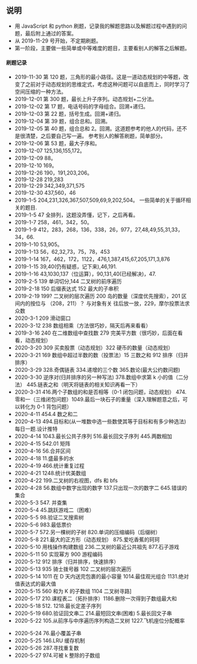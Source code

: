 ## 说明

- 用 JavaScript 和 python 刷题，记录我的解题思路以及解题过程中遇到的问题，最后附上通过的答案。
- 从 2019-11-29 号开始，不定期刷题。
- 第一阶段，主要做一些简单或中等难度的题目，主要看别人的解答之后解题。

#### 刷题记录

- 2019-11-30 第 120 题，三角形的最小路径。这是一道动态规划的中等题，改变了之前对于动态规划的思维定式，考虑这种问题可以自底而上，同时学习了空间压缩的一种方法。
- 2019-12-01 第 300 题，最长上升子序列。动态规划+二分法。
- 2019-12-02 第 17 题，电话号码的字母组合。回溯+递归。
- 2019-12-03 第 22 题，括号生成。回溯+递归。
- 2019-12-04 第 39 题，组合总和。回溯。
- 2019-12-05 第 40 题，组合总和 2。回溯。这道题参考的他人的代码，还不是很清楚，之后要自己写一遍。
  参考别人的解答刷题，简单部分。
- 2019-12-06 第 53 题，最大子序和。
- 2019-12-07 125,136,155,172。
- 2019-12-09 88。
- 2019-12-10 169。
- 2019-12-26 190，191,203,206。
- 2019-12-28 219,283
- 2019-12-29 342,349,371,575
- 2019-12-30 437,560，46
- 2019-1-5 204,231,326,367,507,509,69,9,202,504。 一些简单的关于循环相关的题目.
- 2019-1-5 47 全排列，这题没弄懂，记下，之后再看。
- 2019-1-7 258，461，342，50。
- 2019-1-9 412，283，268，136，338，26，977，27,48,49,55,31,33，34，66.
- 2019-1-10 53,905。
- 2019-1-13 56，62,32,73，75，78，453
- 2019-1-14 167，462，172，1122，476,1,387,415,67,205,171,3,876
- 2019-1-15 39,40(仍有疑惑，记下来),46,191.
- 2019-1-16 43,1030,137（位运算），90,131,40(已经解决)，47.
- 2019-2-5 139 单词切分,144 二叉树的前序遍历
- 2019-2-18 150 后缀表达式 152 最大的子串积
- 2019-2-19 199? 二叉树的层次遍历 200 岛的数量（深度优先搜索），201 区间内的按位与 （208，211）？ 与对象有关 往后放一放，229，摩尔投票法求众数
- 2020-3-1 209 滑动窗口
- 2020-3-12 238 数组相乘（方法很巧妙，隔天后再来看看）
- 2019-3-16 240 在二维数组中查找数 279 完美平方数（很巧妙，后面在看看，动态规划）
- 2020-3-20 309 买卖股票（动态规划）322 硬币的数量（动态规划）
- 2020-3-21 169 数组中超过半数的数（投票法）15 三数之和 912 排序（归并排序）
- 2020-3-29 328.奇偶链表 334.递增的三个数 365.数论(最大公约数问题)
- 2020-3-30 逆序对(归并排序的另一种写法) 378.数组中求第 k 小的值（二分法） 445.链表之和（明天将链表的相关知识再看一下）
- 2020-3-31 416.两个子数组的和是否相等（0-1 闭包问题，动态规划） 474.零和一（三维闭包问题）1049.最后一块石子的重量（深入理解题意之后，可以转化为 0-1 背包问题）
- 2020-4-11 454.4 数之和二
- 2020-4-13 494.目标和(从一堆数中选一些数使其等于目标和有多少种选法) 每日一题.设计推特
- 2020-4-14 1043.最长公共子序列 516.最长回文子序列 445.两数相加
- 2020-4-15 542.01 矩阵
- 2020-4-16 56.合并区间
- 2020-4-18 11.盛最多的水
- 2020-4-19 466.统计重复过程
- 2020-4-21 1248.统计优美数组
- 2020-4-22 199.二叉树的右视图，dfs 和 bfs
- 2020-4-28 56.数组中数字出现的数字 137.只出现一次的数字二 645.错误的集合
- 2020-5-3 547. 并查集
- 2020-5-4 45.跳跃游戏二（困难）
- 2020-5-5 98.验证二叉搜索树
- 2020-5-6 983.最低票价
- 2020-5-7 572.另一棵树的子树 820.单词的压缩编码（后缀树）
- 2020-5-8 221.最大的正方形（动态规划） 875.爱吃香蕉的珂珂
- 2020-5-10 用栈操作构建数组 236.二叉树的最近公共祖先 877.石子游戏
- 2020-5-11 50 实现幂方 900 游程编码
- 2020-5-12 912 排序（归并排序，快速排序）
- 2020-5-13 935 骑士拨号器 102 二叉树的层次遍历
- 2020-5-14 1011 在 D 天内送完包裹的最小容量 1014.最佳观光组合 1131.绝对值表达式的最大值
- 2020-5-15 560 和为 K 的子数组 1104 二叉树寻路]
- 2020-5-17 210.课程表二（拓扑排序）1186.删除一次得到子数组最大和
- 2020-5-18 512. 1218.最长定差子序列
- 2020-5-19 680.验证回文串二 214.最短回文串(困难) 5.最长回文子串
- 2020-5-22 105.从前序与中序遍历序列构造二叉树 1227.飞机座位分配概率

* 2020-5-24 76.最小覆盖子串
* 2020-5-25 146.LRU 缓存机制
* 2020-5-26 287.寻找重复数
* 2020-5-27 974.可被 k 整除的子数组

